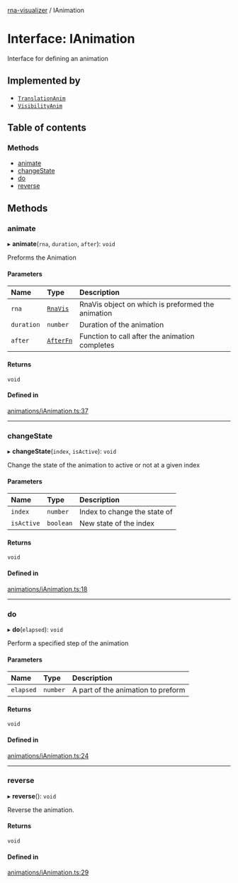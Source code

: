 [rna-visualizer](../README.md) / IAnimation

# Interface: IAnimation

Interface for defining an animation

## Implemented by

- [`TranslationAnim`](../classes/TranslationAnim.md)
- [`VisibilityAnim`](../classes/VisibilityAnim.md)

## Table of contents

### Methods

- [animate](IAnimation.md#animate)
- [changeState](IAnimation.md#changestate)
- [do](IAnimation.md#do)
- [reverse](IAnimation.md#reverse)

## Methods

### animate

▸ **animate**(`rna`, `duration`, `after`): `void`

Preforms the Animation

#### Parameters

| Name | Type | Description |
| :------ | :------ | :------ |
| `rna` | [`RnaVis`](../classes/RnaVis.md) | RnaVis object on which is preformed the animation |
| `duration` | `number` | Duration of the animation |
| `after` | [`AfterFn`](../README.md#afterfn) | Function to call after the animation completes |

#### Returns

`void`

#### Defined in

[animations/iAnimation.ts:37](https://github.com/michalhercik/rna-visualizer/blob/a121084/lib/src/animations/iAnimation.ts#L37)

___

### changeState

▸ **changeState**(`index`, `isActive`): `void`

Change the state of the animation to active or not at a given index

#### Parameters

| Name | Type | Description |
| :------ | :------ | :------ |
| `index` | `number` | Index to change the state of |
| `isActive` | `boolean` | New state of the index |

#### Returns

`void`

#### Defined in

[animations/iAnimation.ts:18](https://github.com/michalhercik/rna-visualizer/blob/a121084/lib/src/animations/iAnimation.ts#L18)

___

### do

▸ **do**(`elapsed`): `void`

Perform a specified step of the animation

#### Parameters

| Name | Type | Description |
| :------ | :------ | :------ |
| `elapsed` | `number` | A part of the animation to preform |

#### Returns

`void`

#### Defined in

[animations/iAnimation.ts:24](https://github.com/michalhercik/rna-visualizer/blob/a121084/lib/src/animations/iAnimation.ts#L24)

___

### reverse

▸ **reverse**(): `void`

Reverse the animation.

#### Returns

`void`

#### Defined in

[animations/iAnimation.ts:29](https://github.com/michalhercik/rna-visualizer/blob/a121084/lib/src/animations/iAnimation.ts#L29)
